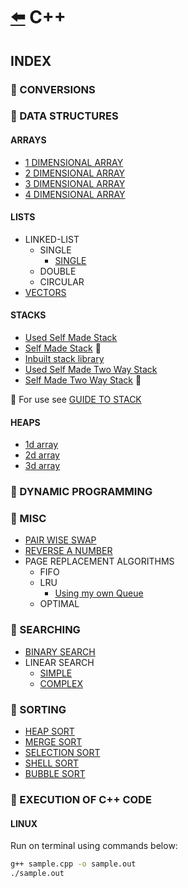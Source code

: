 # [:arrow_left:](../README.md) C++

## INDEX

### :rocket: CONVERSIONS

### :rocket: DATA STRUCTURES

#### ARRAYS

* [1 DIMENSIONAL ARRAY](Data-Structures/ARRAYS/1darrays.cpp)
* [2 DIMENSIONAL ARRAY](Data-Structures/ARRAYS/2darrays.cpp)
* [3 DIMENSIONAL ARRAY](Data-Structures/ARRAYS/3darrays.cpp)
* [4 DIMENSIONAL ARRAY](Data-Structures/ARRAYS/4darrays.cpp)

#### LISTS

* LINKED-LIST
  * SINGLE
    * [SINGLE](Data-Structures/LISTS/LINKED-LIST/SINGLE/Main.cpp)
  * DOUBLE
  * CIRCULAR
* [VECTORS](Data-Structures/LISTS/VECTORS/Main.cpp)

#### STACKS
  
* [Used Self Made Stack](Data-Structures/STACKS/stacks.cpp)
* [Self Made Stack](Data-Structures/STACKS/Stack.hpp) :link:
* [Inbuilt stack library](Data-Structures/STACKS/stack.cpp)
* [Used Self Made Two Way Stack](Data-Structures/STACKS/two-way-stack.cpp)
* [Self Made Two Way Stack](Data-Structures/STACKS/Tstack.hpp) :link:

:link: For use see [GUIDE TO STACK](Data-Structures/STACKS/stacks.md)

#### HEAPS

* [1d array](Data-Structures/HEAPS/1darray.cpp)
* [2d array](Data-Structures/HEAPS/2darray.cpp)
* [3d array](Data-Structures/HEAPS/3darray.cpp)

### :rocket: DYNAMIC PROGRAMMING

### :rocket: MISC

* [PAIR WISE SWAP](Misc/PairWiseSwap.cpp)
* [REVERSE A NUMBER](Misc/reverse.cpp)
* PAGE REPLACEMENT ALGORITHMS
  * FIFO
  * LRU
    * [Using my own Queue](Misc/lru.cpp)
  * OPTIMAL

### :rocket: SEARCHING

* [BINARY SEARCH](Searches/binary_search.cpp)
* LINEAR SEARCH
  * [SIMPLE](Searches/linear.cpp)
  * [COMPLEX](Searches/linearSearch.cpp)  

### :rocket: SORTING

* [HEAP SORT](Sorting/heapsort.cpp)
* [MERGE SORT](Sorting/mergesort.cpp)
* [SELECTION SORT](Sorting/selectionsort.cpp)
* [SHELL SORT](Sorting/shellsort.cpp)
* [BUBBLE SORT](Sorting/BUBBLE-SORT/bubblesort.cpp)

### :rocket: EXECUTION OF C++ CODE

#### LINUX

Run on terminal using commands below:

```bash
g++ sample.cpp -o sample.out
./sample.out
```